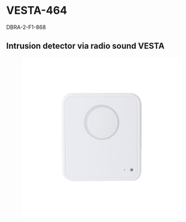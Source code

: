 # VESTA-464

DBRA-2-F1-868

## Intrusion detector via radio sound VESTA

<figure><img src=".gitbook/assets/image (4) (1) (1) (1) (1) (1).png" alt=""><figcaption></figcaption></figure>
